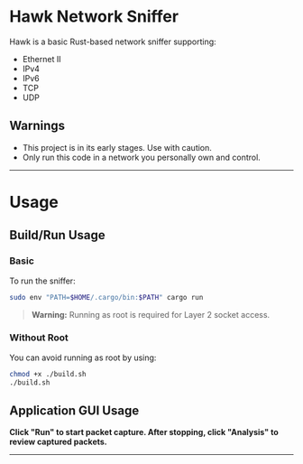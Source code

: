 # Hawk Network Sniffer

Hawk is a basic Rust-based network sniffer supporting:

- Ethernet II
- IPv4
- IPv6
- TCP
- UDP

## Warnings

- This project is in its early stages. Use with caution.
- Only run this code in a network you personally own and control.

---

# Usage

## Build/Run Usage

### Basic

To run the sniffer:

```bash
sudo env "PATH=$HOME/.cargo/bin:$PATH" cargo run
```

> **Warning:** Running as root is required for Layer 2 socket access.

### Without Root

You can avoid running as root by using:

```bash
chmod +x ./build.sh
./build.sh
```

## Application GUI Usage

**Click "Run" to start packet capture. After stopping, click "Analysis" to review captured packets.**

---